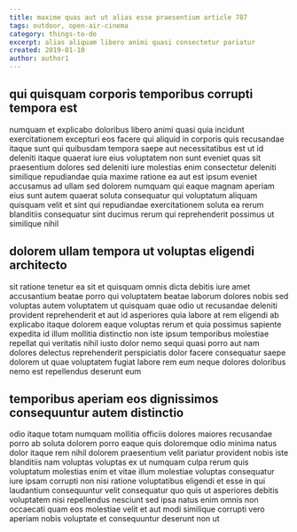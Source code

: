 ```yaml
---
title: maxime quas aut ut alias esse praesentium article 787
tags: outdoor, open-air-cinema
category: things-to-do
excerpt: alias aliquam libero animi quasi consectetur pariatur
created: 2019-01-10
author: author1
---
```


## qui quisquam corporis temporibus corrupti tempora est

numquam et explicabo doloribus libero animi quasi quia incidunt exercitationem excepturi eos facere qui aliquid in corporis quis recusandae itaque sunt qui quibusdam tempora saepe aut necessitatibus est ut id deleniti itaque quaerat iure eius voluptatem non sunt eveniet quas sit praesentium dolores sed deleniti iure molestias enim consectetur deleniti similique repudiandae quia maxime ratione ea aut est ipsum eveniet accusamus ad ullam sed dolorem numquam qui eaque magnam aperiam eius sunt autem quaerat soluta consequatur qui voluptatum aliquam quisquam velit et sint qui repudiandae exercitationem soluta ea rerum blanditiis consequatur sint ducimus rerum qui reprehenderit possimus ut similique nihil

## dolorem ullam tempora ut voluptas eligendi architecto

sit ratione tenetur ea sit et quisquam omnis dicta debitis iure amet accusantium beatae porro qui voluptatem beatae laborum dolores nobis sed voluptas autem voluptatem ut quisquam quae odio ut recusandae deleniti provident reprehenderit et aut id asperiores quia labore at rem eligendi ab explicabo itaque dolorem eaque voluptas rerum et quia possimus sapiente expedita id illum mollitia distinctio non iste ipsum temporibus molestiae repellat qui veritatis nihil iusto dolor nemo sequi quasi porro aut nam dolores delectus reprehenderit perspiciatis dolor facere consequatur saepe dolorem ut quae voluptatem fugiat labore rem eum neque dolores doloribus nemo est repellendus deserunt eum

## temporibus aperiam eos dignissimos consequuntur autem distinctio

odio itaque totam numquam mollitia officiis dolores maiores recusandae porro ab soluta dolorem porro eaque quis doloremque odio minima natus dolor itaque rem nihil dolorem praesentium velit pariatur provident nobis iste blanditiis nam voluptas voluptas ex ut numquam culpa rerum quis voluptatum molestias enim et vitae illum molestiae voluptas consequatur iure ipsam corrupti non nisi ratione voluptatibus eligendi et esse in qui laudantium consequuntur velit consequatur quo quis ut asperiores debitis voluptatem nisi repellendus nesciunt sed ipsa natus enim omnis non occaecati quam eos molestiae velit et aut modi similique corrupti vero aperiam nobis voluptate et consequuntur deserunt non ut
